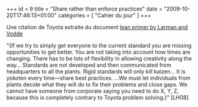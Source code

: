 +++
id = 9
title = "Share rather than enforce practices"
date = "2009-10-20T17:46:13+01:00"
catégories = [ "Cahier du jour" ]
+++

Une citation de Toyota extraite du document [lean primer by Larman and Vodde](http://www.leanprimer.com/wiki/index.php?title=Main_Page)

"{If we try to simply get everyone to the current standard you are missing opportunities to get better. You are not taking into account how times are changing. There has to be lots of flexibility in allowing creativity along the way… Standards are not developed and then communicated from headquarters to all the plants. Rigid standards will only kill kaizen… It is yokoten every time—share best practices. 
…We must let individuals from plants decide what they will do to fix their problems and close gaps. We cannot have someone from corporate saying you need to do X, Y, Z, because this is completely contrary to Toyota problem solving.}" [LH08]